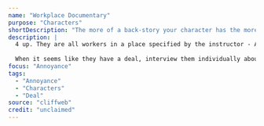 ```yaml
---
name: "Workplace Documentary"
purpose: "Characters"
shortDescription: "The more of a back-story your character has the more believable it is"
description: |
  4 up. They are all workers in a place specified by the instructor - A cake shop, bowling alley, canoe rental, somewhere where they could all be working in the same room. Let them work in silence for a few minutes and discover a dea, mood and backstory for their character.
  
  When it seems like they have a deal, interview them individually about their name, job, aspirations. The interviewee and everyone else should continue to work throughout the interviews. The players can react to others interviews but not try to pull focus.
focus: "Annoyance"
tags:
  - "Annoyance"
  - "Characters"
  - "Deal"
source: "cliffweb"
credit: "unclaimed"
---
```

